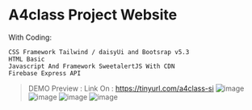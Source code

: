 # A4class Project Website

With Coding:
```
CSS Framework Tailwind / daisyUi and Bootsrap v5.3
HTML Basic
Javascript And Framework SweetalertJS With CDN
Firebase Express API
```

> DEMO Preview :
Link On : https://tinyurl.com/a4class-si
![image](https://github.com/Rennd9/a4class/assets/40768140/d0353b29-63ab-4a1e-b45a-a695acab2d79)
![image](https://github.com/Rennd9/a4class/assets/40768140/103e29b9-91d0-496b-87d4-9cb00d987c97)
![image](https://github.com/Rennd9/a4class/assets/40768140/77bd2b98-75e8-4444-abe1-f4dbe135853d)
![image](https://github.com/Rennd9/a4class/assets/40768140/c0ea9783-c23a-41cf-87c0-2c65be4b3559)
